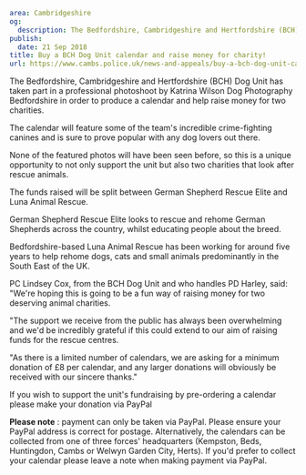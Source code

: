 ```yaml
area: Cambridgeshire
og:
  description: The Bedfordshire, Cambridgeshire and Hertfordshire (BCH) Dog Unit has taken part in a professional photoshoot by Katrina Wilson Dog Photography Bedfordshire in order to produce a calendar and help raise money for two charities
publish:
  date: 21 Sep 2018
title: Buy a BCH Dog Unit calendar and raise money for charity!
url: https://www.cambs.police.uk/news-and-appeals/buy-a-bch-dog-unit-calendar-and-raise-money-for-charity-ALL
```

The Bedfordshire, Cambridgeshire and Hertfordshire (BCH) Dog Unit has taken part in a professional photoshoot by Katrina Wilson Dog Photography Bedfordshire in order to produce a calendar and help raise money for two charities.

The calendar will feature some of the team's incredible crime-fighting canines and is sure to prove popular with any dog lovers out there.

None of the featured photos will have been seen before, so this is a unique opportunity to not only support the unit but also two charities that look after rescue animals.

The funds raised will be split between German Shepherd Rescue Elite and Luna Animal Rescue.

German Shepherd Rescue Elite looks to rescue and rehome German Shepherds across the country, whilst educating people about the breed.

Bedfordshire-based Luna Animal Rescue has been working for around five years to help rehome dogs, cats and small animals predominantly in the South East of the UK.

PC Lindsey Cox, from the BCH Dog Unit and who handles PD Harley, said: "We're hoping this is going to be a fun way of raising money for two deserving animal charities.

"The support we receive from the public has always been overwhelming and we'd be incredibly grateful if this could extend to our aim of raising funds for the rescue centres.

"As there is a limited number of calendars, we are asking for a minimum donation of £8 per calendar, and any larger donations will obviously be received with our sincere thanks."

If you wish to support the unit's fundraising by pre-ordering a calendar please make your donation via PayPal

**Please note** : payment can only be taken via PayPal. Please ensure your PayPal address is correct for postage. Alternatively, the calendars can be collected from one of three forces' headquarters (Kempston, Beds, Huntingdon, Cambs or Welwyn Garden City, Herts). If you'd prefer to collect your calendar please leave a note when making payment via PayPal.
